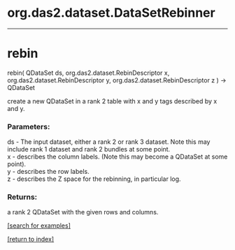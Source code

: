# org.das2.dataset.DataSetRebinner



***
<a name="rebin"></a>
# rebin
rebin( QDataSet ds, org.das2.dataset.RebinDescriptor x, org.das2.dataset.RebinDescriptor y, org.das2.dataset.RebinDescriptor z ) &rarr; QDataSet

create a new QDataSet in a rank 2 table with x and y tags described by x and y.

### Parameters:
ds - The input dataset, either a rank 2 or rank 3 dataset.  Note this may include rank 1 dataset and rank 2 bundles at some point.
<br>x - describes the column labels.  (Note this may become a QDataSet at some point).
<br>y - describes the row labels.
<br>z - describes the Z space for the rebinning, in particular log.

### Returns:
a rank 2 QDataSet with the given rows and columns.

<a href="https://github.com/autoplot/dev/search?q=rebin&unscoped_q=rebin">[search for examples]</a>

<a href="https://github.com/autoplot/documentation/blob/master/javadoc/index-all.md">[return to index]</a>


